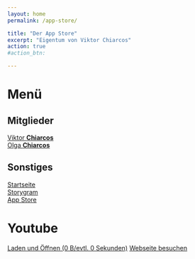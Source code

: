 ```yaml
---
layout: home
permalink: /app-store/

title: "Der App Store"
excerpt: "Eigentum von Viktor Chiarcos"
action: true
#action_btn:

---
```


# Menü
## Mitglieder
[Viktor **Chiarcos**](https://viktor-chiarcos.github.io)\
[Olga **Chiarcos**](https://viktor-chiarcos.github.io)
## Sonstiges
[Startseite](/)\
[Storygram](/Storygram)\
[App Store](/app-store/)

# Youtube
[Laden und Öffnen (0 B/evtl. 0 Sekunden)](/apps/youtube)
[Webseite besuchen](https://youtube.com)
